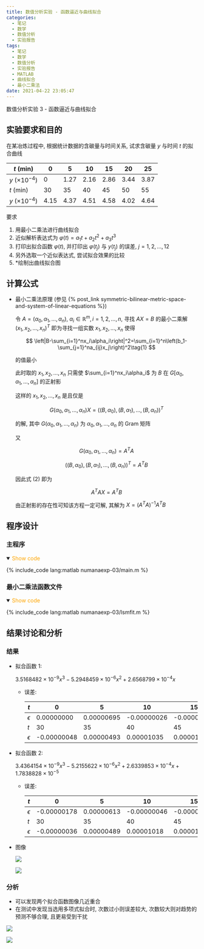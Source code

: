 ```yaml
---
title: 数值分析实验 - 函数逼近与曲线拟合
categories:
  - 笔记
  - 数学
  - 数值分析
  - 实验报告
tags:
  - 笔记
  - 数学
  - 数值分析
  - 实验报告
  - MATLAB
  - 曲线拟合
  - 最小二乘法
date: 2021-04-22 23:05:47
---
```


数值分析实验 3 - 函数逼近与曲线拟合

<!-- more -->

## 实验要求和目的

在某冶炼过程中, 根据统计数据的含碳量与时间关系, 试求含碳量 $y$ 与时间 $t$ 的拟合曲线

| $t~(\text{min})$     | 0    | 5    | 10   | 15   | 20   | 25   |
| -------------------- | ---- | ---- | ---- | ---- | ---- | ---- |
| $y~(\times 10^{-4})$ | 0    | 1.27 | 2.16 | 2.86 | 3.44 | 3.87 |
| $t~(\text{min})$     | 30   | 35   | 40   | 45   | 50   | 55   |
| $y~(\times 10^{-4})$ | 4.15 | 4.37 | 4.51 | 4.58 | 4.02 | 4.64 |

要求

1. 用最小二乘法进行曲线拟合
1. 近似解析表达式为 $\varphi(t)=a_1t+a_2t^2+a_3t^3$
1. 打印出拟合函数 $\varphi(t)$, 并打印出 $\varphi(t_j)$ 与 $y(t_j)$ 的误差, $j=1,2,...,12$
1. 另外选取一个近似表达式, 尝试拟合效果的比较
1. \*绘制出曲线拟合图

## 计算公式

- 最小二乘法原理 (参见 {% post_link symmetric-bilinear-metric-space-and-system-of-linear-equations %})

  令 $A=(\alpha_0,\alpha_1,\dots,\alpha_n),~\alpha_i\in\mathbb{R}^m,i=1,2,...,n$, 寻找 $AX=B$ 的最小二乘解 $(x_1,x_2,\dots,x_n)^T$ 即为寻找一组实数 $x_1,x_2,\dots,x_n$ 使得

  $$
  \left|B-\sum_{i=1}^nx_i\alpha_i\right|^2=\sum_{i=1}^n\left(b_1-\sum_{j=1}^na_{ij}x_j\right)^2\tag{1}
  $$

  的值最小

  此时取的 $x_1,x_2,\dots,x_n$ 只需使 $\sum_{i=1}^nx_i\alpha_i$ 为 $B$ 在 $G[\alpha_0,\alpha_1,\dots,\alpha_n]$ 的正射影

  这样的 $x_1,x_2,\dots,x_n$ 是且仅是

  $$
  G(\alpha_0,\alpha_1,\dots,\alpha_n)X=((B,\alpha_0),(B,\alpha_1),\dots,(B,\alpha_n))^T\tag{2}
  $$

  的解, 其中 $G(\alpha_0,\alpha_1,\dots,\alpha_n)$ 为 $\alpha_0,\alpha_1,\dots,\alpha_n$ 的 Gram 矩阵

  又

  $$
  G(\alpha_0,\alpha_1,\dots,\alpha_n)=A^TA
  $$

  $$
  ((B,\alpha_0),(B,\alpha_1),\dots,(B,\alpha_n))^T=A^TB
  $$

  因此式 $(2)$ 即为

  $$
  A^TAX=A^TB\tag{3}
  $$

  由正射影的存在性可知该方程一定可解, 其解为 $X=(A^TA)^{-1}A^TB$

## 程序设计

### 主程序

<details open>
<summary><font color='orange'>Show code</font></summary>

{% include_code lang:matlab numanaexp-03/main.m %}

</details>

### 最小二乘法函数文件

<details open>
<summary><font color='orange'>Show code</font></summary>

{% include_code lang:matlab numanaexp-03/lsmfit.m %}

</details>

## 结果讨论和分析

### 结果

- 拟合函数 1:

  $3.5168482\times10^{-9}x^3 - 5.2948459\times10^{-6}x^2 + 2.6568799\times10^{-4}x$

  - 误差:

    | $t$        | 0           | 5          | 10          | 15          | 20          | 25          |
    | ---------- | ----------- | ---------- | ----------- | ----------- | ----------- | ----------- |
    | $\epsilon$ | 0.00000000  | 0.00000695 | -0.00000026 | -0.00000527 | -0.00000372 | -0.00000124 |
    | $t$        | 30          | 35         | 40          | 45          | 50          | 55          |
    | $\epsilon$ | -0.00000048 | 0.00000493 | 0.00001035  | 0.00001414  | -0.00004233 | 0.00001929  |

- 拟合函数 2:

  $3.4364154\times10^{-9}x^3 - 5.2155622\times10^{-6}x^2 + 2.6339853\times10^{-4}x + 1.7838828\times10^{-5}$

  - 误差:

    | $t$        | 0           | 5          | 10          | 15          | 20          | 25          |
    | ---------- | ----------- | ---------- | ----------- | ----------- | ----------- | ----------- |
    | $\epsilon$ | -0.00000178 | 0.00000613 | -0.00000046 | -0.00000513 | -0.00000345 | -0.00000100 |
    | $t$        | 30          | 35         | 40          | 45          | 50          | 55          |
    | $\epsilon$ | -0.00000036 | 0.00000489 | 0.00001018  | 0.00001393  | -0.00004244 | 0.00001950  |

- 图像

  ![](1.svg)

  ![](2.svg)

### 分析

- 可以发现两个拟合函数图像几近重合
- 在测试中发现当选用多项式拟合时, 次数过小则误差较大, 次数较大则对趋势的预测不够合理, 且更易受到干扰

![](3.svg)

![](4.svg)
